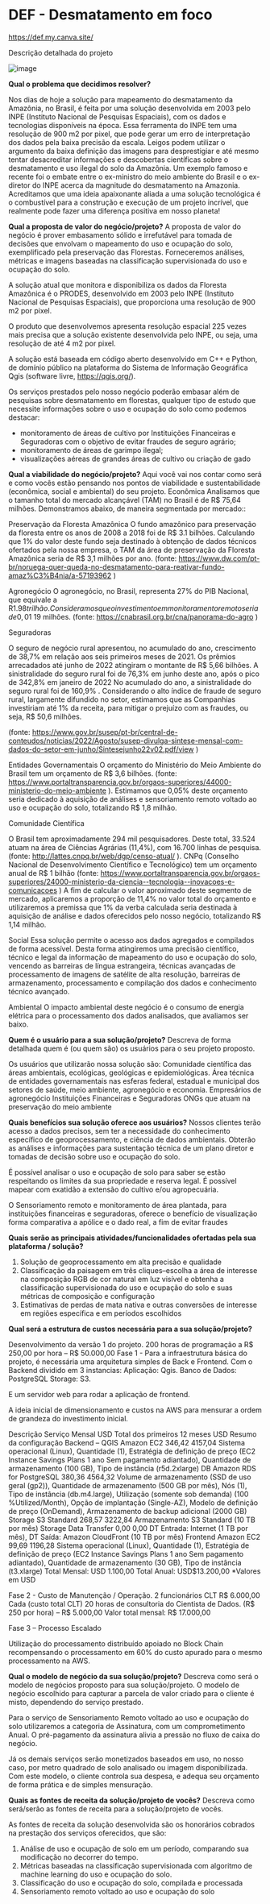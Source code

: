 # DEF - Desmatamento em foco 


https://def.my.canva.site/

Descrição detalhada do projeto

![image](https://user-images.githubusercontent.com/46010565/193409048-680000cb-d55f-4206-95ab-bfc9c96ee479.png)




**Qual o problema que  decidimos resolver?**

Nos dias de hoje a solução para mapeamento do desmatamento da Amazônia, no Brasil, é feita por uma solução desenvolvida em 2003 pelo INPE (Instituto Nacional de Pesquisas Espaciais), com os dados e tecnologias disponíveis na época.
Essa ferramenta do INPE tem uma resolução de 900 m2 por pixel, que pode gerar um erro de interpretação dos dados pela baixa precisão da escala.
Leigos podem utilizar o argumento da baixa definição das imagens para desprestigiar e até mesmo tentar desacreditar informações e descobertas científicas sobre o desmatamento e uso ilegal do solo da Amazônia.
Um exemplo famoso e recente foi o embate entre o ex-ministro do meio ambiente do Brasil e o ex-diretor do INPE acerca da magnitude do desmatamento na Amazonia. 
Acreditamos que uma ideia apaixonante aliada a uma solução tecnológica é o combustível para a construção e execução de um projeto incrível, que realmente pode fazer uma diferença positiva em nosso planeta!

**Qual a proposta de valor do negócio/projeto?**
A proposta de valor do negócio é prover embasamento sólido e irrefutável para tomada de decisões que envolvam o mapeamento do uso e ocupação do solo, exemplificado pela preservação das Florestas. Forneceremos análises, métricas e imagens baseadas na classificação supervisionada do uso e ocupação do solo. 

A solução atual que monitora e disponibiliza os dados da Floresta Amazônica é o PRODES, desenvolvido em 2003 pelo INPE (Instituto Nacional de Pesquisas Espaciais), que proporciona uma resolução de 900 m2 por pixel.

O produto que desenvolvemos apresenta resolução espacial 225 vezes mais precisa que a solução existente desenvolvida pelo INPE, ou seja, uma resolução de até 4 m2 por pixel.

A solução está baseada em código aberto desenvolvido em C++ e Python, de domínio público na plataforma do Sistema de Informação Geográfica Qgis (software livre, https://qgis.org/). 


Os serviços prestados pelo nosso negócio poderão embasar além de pesquisas sobre desmatamento em florestas, qualquer tipo de estudo que necessite informações sobre o uso e ocupação do solo como podemos destacar: 
* monitoramento de áreas de cultivo por Instituições Financeiras e Seguradoras com o objetivo de evitar fraudes de seguro agrário;
* monitoramento de áreas de garimpo ilegal;
* visualizações aéreas de grandes áreas de cultivo ou criação de gado

**Qual a viabilidade do negócio/projeto?**
Aqui você vai nos contar como será e como vocês estão pensando nos pontos de viabilidade e sustentabilidade (econômica, social e ambiental) do seu projeto.
Econômica
Analisamos que o tamanho total do mercado alcançável (TAM) no Brasil é de R$ 75,64 milhões. Demonstramos abaixo, de maneira segmentada por mercado::

Preservação da Floresta Amazônica
O fundo amazônico para preservação da floresta entre os anos de 2008 a 2018 foi de R$ 3.1 bilhões. Calculando que 1% do valor deste fundo seja destinado à obtenção de dados técnicos ofertados pela nossa empresa, o TAM da área de preservação da Floresta Amazônica seria de R$ 3,1 milhões por ano. (fonte: https://www.dw.com/pt-br/noruega-quer-queda-no-desmatamento-para-reativar-fundo-amaz%C3%B4nia/a-57193962 )

Agronegócio
O agronegócio, no Brasil, representa 27% do PIB Nacional, que equivale a R$1.98 trilhão. Consideramos que o investimento em monitoramento remoto seria de 0,01% da receita, ou seja, R$ 19 milhões. (fonte: https://cnabrasil.org.br/cna/panorama-do-agro )

Seguradoras

O seguro de negócio rural apresentou, no acumulado do ano, crescimento de 38,7% em relação aos seis primeiros meses de 2021. Os prêmios arrecadados até junho de 2022 atingiram o montante de R$ 5,66 bilhões. A sinistralidade do seguro rural foi de 76,3% em junho deste ano, após o pico de 342,8% em janeiro de 2022 No acumulado do ano, a sinistralidade do seguro rural foi de 160,9% . Considerando o alto índice de fraude de seguro rural, largamente difundido no setor, estimamos que as Companhias investiriam até 1% da receita, para mitigar o prejuízo com as fraudes, ou seja, R$ 50,6 milhões. 

(fonte: https://www.gov.br/susep/pt-br/central-de-conteudos/noticias/2022/Agosto/susep-divulga-sintese-mensal-com-dados-do-setor-em-junho/Sintesejunho22v02.pdf/view )

Entidades Governamentais
O orçamento do Ministério do Meio Ambiente do Brasil tem um orçamento de R$ 3,6 bilhões. (fonte: https://www.portaltransparencia.gov.br/orgaos-superiores/44000-ministerio-do-meio-ambiente ). Estimamos que 0,05% deste orçamento seria dedicado à aquisição de análises e sensoriamento remoto voltado ao uso e ocupação do solo, totalizando R$ 1,8 milhão.

Comunidade Científica

O Brasil tem aproximadamente 294 mil pesquisadores. Deste total, 33.524 atuam na área de Ciências Agrárias (11,4%), com 16.700 linhas de pesquisa. (fonte: http://lattes.cnpq.br/web/dgp/censo-atual/ ). CNPq (Conselho Nacional de Desenvolvimento Científico e Tecnológico) tem um orçamento anual de R$ 1 bilhão (fonte: https://www.portaltransparencia.gov.br/orgaos-superiores/24000-ministerio-da-ciencia--tecnologia--inovacoes-e-comunicacoes ) A fim de calcular o valor aproximado deste segmento de mercado, aplicaremos a proporção de 11,4% no valor total do orçamento e utilizaremos a premissa que 1% da verba calculada seria destinada à aquisição de análise e dados oferecidos pelo nosso negócio, totalizando R$ 1,14 milhão.


Social
Essa solução permite o acesso aos dados agregados e compilados de forma acessível. Desta forma atingiremos uma precisão científico, técnico e legal da informação de mapeamento do uso e ocupação do solo, vencendo as barreiras de língua estrangeira, técnicas avançadas de processamento de imagens de satélite de alta resolução, barreiras de armazenamento, processamento e compilação dos dados e conhecimento técnico avançado.

Ambiental
O impacto ambiental deste negócio é o consumo de energia elétrica para o processamento dos dados analisados, que avaliamos ser baixo.

**Quem é o usuário para a sua solução/projeto?**
Descreva de forma detalhada quem é (ou quem são) os usuários para o seu projeto proposto.

Os usuários que utilizarão nossa solução são:
Comunidade científica das áreas ambientais, ecológicas, geológicas e epidemiológicas. 
Área técnica de entidades governamentais nas esferas federal, estadual e municipal dos setores de saúde, meio ambiente, agronegócio e economia.
Empresários de agronegócio
Instituições Financeiras e Seguradoras
ONGs que atuam na preservação do meio ambiente


**Quais benefícios sua solução oferece aos usuários?**
Nossos clientes terão acesso a dados precisos, sem ter a necessidade do conhecimento específico de geoprocessamento, e ciência de dados ambientais.
Obterão as análises e informações para sustentação técnica de um plano diretor e tomadas de decisão sobre uso e ocupação do solo.

É possível analisar o uso e ocupação de solo para saber se estão respeitando os limites da sua propriedade e reserva legal. É possível mapear com exatidão a extensão do cultivo e/ou agropecuária.

O Sensoriamento remoto e monitoramento de área plantada, para instituições financeiras e seguradoras, oferece o benefício de visualização forma comparativa a apólice e o dado real, a fim de evitar fraudes


**Quais serão as principais atividades/funcionalidades ofertadas pela sua plataforma / solução?**

1) Solução de geoprocessamento em alta precisão e qualidade
2) Classificação da paisagem em três cliques–escolha a área de interesse na composição RGB de cor natural em luz visível e obtenha a classificação supervisionada do uso e ocupação do solo e suas métricas de composição e configuração
3) Estimativas de perdas de mata nativa e outras conversões de interesse em regiões específica e em períodos escolhidos

**Qual será a estrutura de custos necessária para a sua solução/projeto?**

Desenvolvimento da versão 1 do projeto.
200 horas de programação a R$ 250,00 por hora – R$ 50.000,00
Fase 1 - Para a infraestrutura básica do projeto, é necessária uma arquitetura simples de Back e Frontend.
Com o Backend dividido em 3 instancias:
Aplicação:		Qgis.
Banco de Dados:	PostgreSQL
Storage:		S3.

E um servidor web para rodar a aplicação de frontend.

A ideia inicial de dimensionamento e custos na AWS para mensurar a ordem de grandeza do investimento inicial.

Descrição	Serviço	Mensal
USD	Total dos primeiros 12 meses
USD	Resumo da configuração
Backend – QGIS	Amazon EC2	346,42	4157,04	Sistema operacional (Linux), Quantidade (1), Estratégia de definição de preço (EC2 Instance Savings Plans 1 ano Sem pagamento adiantado), Quantidade de armazenamento (100 GB), Tipo de instância (r5d.2xlarge)
DB	Amazon RDS for PostgreSQL	380,36	4564,32	Volume de armazenamento (SSD de uso geral (gp2)), Quantidade de armazenamento (500 GB por mês), Nós (1), Tipo de instância (db.m4.large), Utilização (somente sob demanda) (100 %Utilized/Month), Opção de implantação (Single-AZ), Modelo de definição de preço (OnDemand), Armazenamento de backup adicional (2000 GB)
Storage	S3 Standard	268,57	3222,84	Armazenamento S3 Standard (10 TB por mês)
Storage	Data Transfer	0,00	0,00	DT Entrada: Internet (1 TB por mês), DT Saída: Amazon CloudFront (10 TB por mês)
Frontend	Amazon EC2	99,69	1196,28	Sistema operacional (Linux), Quantidade (1), Estratégia de definição de preço (EC2 Instance Savings Plans 1 ano Sem pagamento adiantado), Quantidade de armazenamento (30 GB), Tipo de instância (t3.xlarge)
Total Mensal:  		USD 1.100,00
Total Anual:		USD$13.200,00
*Valores em USD

Fase 2 - Custo de Manutenção / Operação.
2 funcionários CLT R$ 6.000,00 Cada (custo total CLT)
20 horas de consultoria do Cientista de Dados. (R$ 250 por hora) – R$ 5.000,00
Valor total mensal: R$ 17.000,00

Fase 3 – Processo Escalado

Utilização do processamento distribuído apoiado no Block Chain recompensando o processamento em 60% do custo apurado para o mesmo processamento na AWS.

**Qual o modelo de negócio da sua solução/projeto?**
Descreva como será o modelo de negócios proposto para sua solução/projeto.
O modelo de negócio escolhido para capturar a parcela de valor criado para o cliente é misto, dependendo do serviço prestado.

Para o serviço de Sensoriamento Remoto voltado ao uso e ocupação do solo utilizaremos a categoria de Assinatura, com um comprometimento Anual. O pré-pagamento da assinatura alivia a pressão no fluxo de caixa do negócio.

Já os demais serviços serão monetizados baseados em uso, no nosso caso, por metro quadrado de solo analisado ou imagem disponibilizada. Com este modelo, o cliente controla sua despesa, e adequa seu orçamento de forma prática e de simples mensuração.

**Quais as fontes de receita da solução/projeto de vocês?**
Descreva como será/serão as fontes de receita para a solução/projeto de vocês.

As fontes de receita da solução desenvolvida são os honorários cobrados na prestação dos serviços oferecidos, que são:
1) Análise de uso e ocupação de solo em um período, comparando sua modificação no decorrer do tempo.
2) Métricas baseadas na classificação supervisionada com algoritmo de machine learning do uso e ocupação do solo.
3) Classificação do uso e ocupação do solo, compilada e processada
4) Sensoriamento remoto voltado ao uso e ocupação do solo

